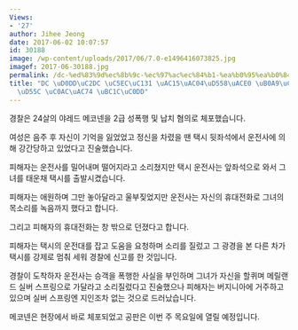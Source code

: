 ```yaml
---
Views:
- '27'
author: Jihee Jeong
date: 2017-06-02 10:07:57
id: 30188
image: /wp-content/uploads/2017/06/7.0-e1496416073825.jpg
imagef: 2017-06-30188.jpg
permalink: /dc-%ed%83%9d%ec%8b%9c-%ec%97%ac%ec%84%b1-%ea%b0%95%ea%b0%84%ed%95%98%ea%b3%a0-%eb%82%a9%ec%b9%98-%ec%8b%9c%eb%8f%84%ed%95%9c-%ec%82%ac%ea%b1%b4-%eb%b0%9c%ec%83%9d/
title: "DC \uD0DD\uC2DC \uC5EC\uC131 \uAC15\uAC04\uD558\uACE0 \uB0A9\uCE58 \uC2DC\uB3C4\
  \uD55C \uC0AC\uAC74 \uBC1C\uC0DD"
---
```


경찰은 24살의 야레드 메코넨을 2급 성폭행 및 납치 혐의로 체포했습니다.

여성은 음주 후 자신이 기억을 잃었었고 정신을 차렸을 땐 택시 뒷좌석에서 운전사에 의해 강간당하고 있었다고 진술했습니다.

피해자는 운전사를 밀어내며 떨어지라고 소리쳤지만 택시 운전사는 앞좌석으로 와서 그녀를 태운채 택시를 출발시켰습니다.

피해자는 애원하며 그만 놓아달라고 울부짖었지만 운전사는 자신의 휴대전화로 그녀의 목소리를 녹음까지 했다고 합니다.

그리고 피해자의 휴대전화는 창 밖으로 던졌다고 합니다.

피해자는 택시의 운전대를 잡고 도움을 요청하며 소리를 질렀고 그 광경을 본 다른 차가 택시를 강제로 멈춰 세워 경찰에 신고를 한 것입니다.

경찰이 도착하자 운전사는 승객을 폭행한 사실을 부인하며 그녀가 자신을 할퀴며 메릴랜드 실버 스프링으로 가달라고 소리질렀다고 진술했으나 피해자는 버지니아에 거주하고 있으며 실버 스프링엔 지인조차 없는 것으로 드러났습니다.

메코넨은 현장에서 바로 체포되었고 공판은 이번 주 목요일에 열릴 예정입니다.

&nbsp;